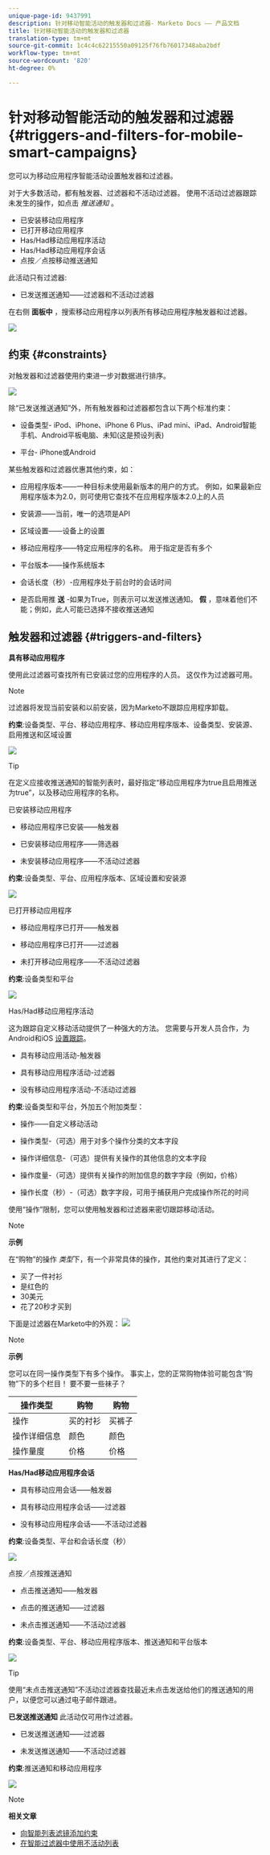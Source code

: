 ```yaml
---
unique-page-id: 9437991
description: 针对移动智能活动的触发器和过滤器- Marketo Docs —— 产品文档
title: 针对移动智能活动的触发器和过滤器
translation-type: tm+mt
source-git-commit: 1c4c4c62215550a09125f76fb76017348aba2bdf
workflow-type: tm+mt
source-wordcount: '820'
ht-degree: 0%

---
```



# 针对移动智能活动的触发器和过滤器 {#triggers-and-filters-for-mobile-smart-campaigns}

您可以为移动应用程序智能活动设置触发器和过滤器。

对于大多数活动，都有触发器、过滤器和不活动过滤器。 使用不活动过滤器跟踪未发生的操作，如点击 *推送通知* 。

* 已安装移动应用程序
* 已打开移动应用程序
* Has/Had移动应用程序活动
* Has/Had移动应用程序会话
* 点按／点按移动推送通知

此活动只有过滤器:

* 已发送推送通知——过滤器和不活动过滤器

在右侧 **面板中** ，搜索移动应用程序以列表所有移动应用程序触发器和过滤器。

![](assets/image2015-8-12-17-3a25-3a18.png)

## 约束 {#constraints}

对触发器和过滤器使用约束进一步对数据进行排序。

![](assets/image2015-8-17-12-3a6-3a33.png)

除“已发送推送通知”外，所有触发器和过滤器都包含以下两个标准约束：

* 设备类型- iPod、iPhone、iPhone 6 Plus、iPad mini、iPad、Android智能手机、Android平板电脑、未知(这是预设列表)

* 平台- iPhone或Android

某些触发器和过滤器优惠其他约束，如：

* 应用程序版本——一种目标未使用最新版本的用户的方式。 例如，如果最新应用程序版本为2.0，则可使用它查找不在应用程序版本2.0上的人员

* 安装源——当前，唯一的选项是API

* 区域设置——设备上的设置

* 移动应用程序——特定应用程序的名称。 用于指定是否有多个

* 平台版本——操作系统版本

* 会话长度（秒）-应用程序处于前台时的会话时间

* 是否启用推 **送** -如果为True，则表示可以发送推送通知。 **假** ，意味着他们不能；例如，此人可能已选择不接收推送通知

## 触发器和过滤器 {#triggers-and-filters}

**具有移动应用程序**

使用此过滤器可查找所有已安装过您的应用程序的人员。 这仅作为过滤器可用。

>[!NOTE]
>
>过滤器将发现当前安装和以前安装，因为Marketo不跟踪应用程序卸载。

**约束**:设备类型、平台、移动应用程序、移动应用程序版本、设备类型、安装源、启用推送和区域设置

![](assets/image2015-8-21-13-3a33-3a54.png)

>[!TIP]
>
>在定义应接收推送通知的智能列表时，最好指定“移动应用程序为true且启用推送为true”，以及移动应用程序的名称。

已安装移动应用程序

* 移动应用程序已安装——触发器

* 已安装移动应用程序——筛选器

* 未安装移动应用程序——不活动过滤器

**约束**:设备类型、平台、应用程序版本、区域设置和安装源

![](assets/image2015-8-17-13-3a11-3a3.png)

已打开移动应用程序

* 移动应用程序已打开——触发器

* 移动应用程序已打开——过滤器

* 未打开移动应用程序——不活动过滤器

**约束**:设备类型和平台

![](assets/image2015-8-17-13-3a13-3a55.png)

Has/Had移动应用程序活动

这为跟踪自定义移动活动提供了一种强大的方法。 您需要与开发人员合作，为Android和iOS [设置](http://developers.marketo.com/documentation/mobile/installation-instructions-on-android)[跟踪](http://developers.marketo.com/documentation/mobile/installation-instructions-on-ios)。

* 具有移动应用活动-触发器

* 具有移动应用程序活动-过滤器

* 没有移动应用程序活动-不活动过滤器

**约束**:设备类型和平台，外加五个附加类型：

* 操作——自定义移动活动

* 操作类型-（可选）用于对多个操作分类的文本字段

* 操作详细信息-（可选）提供有关操作的其他信息的文本字段

* 操作度量-（可选）提供有关操作的附加信息的数字字段（例如，价格）

* 操作长度（秒）-（可选）数字字段，可用于捕获用户完成操作所花的时间

使用“操作”限制，您可以使用触发器和过滤器来密切跟踪移动活动。

>[!NOTE]
>
>**示例**
>
>在“购物”的操作 *类型*&#x200B;下，有一个非常具体的操作，其他约束对其进行了定义：
>
>* 买了一件衬衫
>  * 是红色的
>  * 30美元
>  * 花了20秒才买到


下面是过滤器在Marketo中的外观：   ![](assets/image2015-8-17-13-3a16-3a12.png)

>[!NOTE]
>
>**示例**
>
>您可以在同一操作类型下有多个操作。 事实上，您的正常购物体验可能包含“购物”下的多个栏目！ 要不要一些袜子？
>
>| 操作类型 | 购物 | 购物 |
>|---|---|---|
>| 操作 | 买的衬衫 | 买裤子 |
>| 操作详细信息 | 颜色 | 颜色 |
>| 操作量度 | 价格 | 价格 |


**Has/Had移动应用程序会话**

* 具有移动应用会话——触发器

* 具有移动应用程序会话——过滤器

* 没有移动应用程序会话——不活动过滤器

**约束**:设备类型、平台和会话长度（秒）

![](assets/image2015-8-17-13-3a18-3a34.png)

点按／点按推送通知

* 点击推送通知——触发器

* 点击的推送通知——过滤器

* 未点击推送通知——不活动过滤器

**约束**:设备类型、平台、移动应用程序版本、推送通知和平台版本

![](assets/image2015-8-21-14-3a2-3a24.png)

>[!TIP]
>
>使用“未点击推送通知”不活动过滤器查找最近未点击发送给他们的推送通知的用户，以便您可以通过电子邮件跟进。

**已发送推送通知** 此活动仅可用作过滤器。

* 已发送推送通知——过滤器

* 未发送推送通知——不活动过滤器

**约束**:推送通知和移动应用程序

![](assets/image2015-8-21-14-3a3-3a50.png)

>[!NOTE]
>
>**相关文章**
>
>* [向智能列表滤镜添加约束](../../../../product-docs/core-marketo-concepts/smart-lists-and-static-lists/using-smart-lists/add-a-constraint-to-a-smart-list-filter.md)
>* [在智能过滤器中使用不活动列表](../../../../product-docs/core-marketo-concepts/smart-lists-and-static-lists/using-smart-lists/use-inactivity-filters-in-a-smart-list.md)

